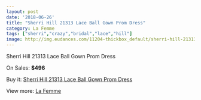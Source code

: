 ```yaml
---
layout: post
date: '2018-06-26'
title: "Sherri Hill 21313 Lace Ball Gown Prom Dress"
category: La Femme
tags: ["sherri","crazy","bridal","lace","hill"]
image: http://img.eudances.com/11204-thickbox_default/sherri-hill-21313-lace-ball-gown-prom-dress.jpg
---
```

Sherri Hill 21313 Lace Ball Gown Prom Dress

On Sales: **$496**
<a href="https://www.eudances.com/en/la-femme/3572-sherri-hill-21313-lace-ball-gown-prom-dress.html"><amp-img layout="responsive" width="600" height="600" src="//img.eudances.com/11204-thickbox_default/sherri-hill-21313-lace-ball-gown-prom-dress.jpg" alt="Sherri Hill 21313 Lace Ball Gown Prom Dress 0" /></a>
<a href="https://www.eudances.com/en/la-femme/3572-sherri-hill-21313-lace-ball-gown-prom-dress.html"><amp-img layout="responsive" width="600" height="600" src="//img.eudances.com/11206-thickbox_default/sherri-hill-21313-lace-ball-gown-prom-dress.jpg" alt="Sherri Hill 21313 Lace Ball Gown Prom Dress 1" /></a>
<a href="https://www.eudances.com/en/la-femme/3572-sherri-hill-21313-lace-ball-gown-prom-dress.html"><amp-img layout="responsive" width="600" height="600" src="//img.eudances.com/11205-thickbox_default/sherri-hill-21313-lace-ball-gown-prom-dress.jpg" alt="Sherri Hill 21313 Lace Ball Gown Prom Dress 2" /></a>

Buy it: [Sherri Hill 21313 Lace Ball Gown Prom Dress](https://www.eudances.com/en/la-femme/3572-sherri-hill-21313-lace-ball-gown-prom-dress.html "Sherri Hill 21313 Lace Ball Gown Prom Dress")

View more: [La Femme](https://www.eudances.com/en/72-La-Femme "La Femme")